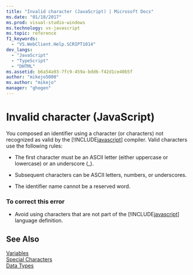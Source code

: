 ```yaml
---
title: "Invalid character (JavaScript) | Microsoft Docs"
ms.date: "01/18/2017"
ms.prod: visual-studio-windows
ms.technology: vs-javascript
ms.topic: reference
f1_keywords: 
  - "VS.WebClient.Help.SCRIPT1014"
dev_langs: 
  - "JavaScript"
  - "TypeScript"
  - "DHTML"
ms.assetid: b6a54a93-7fc9-459a-bdd6-f42d1ce40b5f
author: "mikejo5000"
ms.author: "mikejo"
manager: "ghogen"
---
```

# Invalid character (JavaScript)
You composed an identifier using a character (or characters) not recognized as valid by the [!INCLUDE[javascript](../../javascript/includes/javascript-md.md)] compiler. Valid characters use the following rules:  
  
-   The first character must be an ASCII letter (either uppercase or lowercase) or an underscore (_).  
  
-   Subsequent characters can be ASCII letters, numbers, or underscores.  
  
-   The identifier name cannot be a reserved word.  
  
### To correct this error  
  
-   Avoid using characters that are not part of the [!INCLUDE[javascript](../../javascript/includes/javascript-md.md)] language definition.  
  
## See Also  
 [Variables](../../javascript/variables-javascript.md)   
 [Special Characters](../../javascript/advanced/special-characters-javascript.md)   
 [Data Types](../../javascript/data-types-javascript.md)